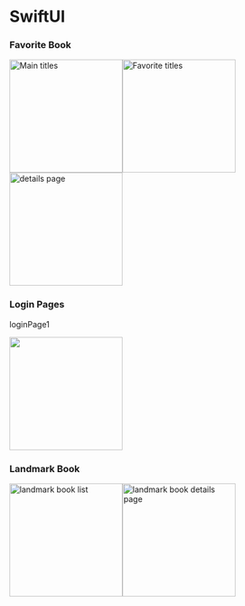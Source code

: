 # SwiftUI
<h3>Favorite Book</h3>

<img width="200" alt="Main titles" src="https://user-images.githubusercontent.com/77584235/208209453-2a75ec51-eb26-48e6-a790-3db95f1af04a.png"><img width="200" alt="Favorite titles" src="https://user-images.githubusercontent.com/77584235/208209465-91154692-ea10-435a-ab62-701257f20e60.png"><img width = "200" alt = "details page" src="https://user-images.githubusercontent.com/77584235/208253770-cce77cbb-b89b-4f21-ae29-9918caa2f4e6.png">

<h3>Login Pages</h3>
loginPage1
</p>
<img width = "200" alt "red themelogin page" src = "https://user-images.githubusercontent.com/77584235/208272085-1b9e4a62-43de-496d-8ee9-379edb9966f7.png">

<h3>Landmark Book</h3>

<img width="200" alt= "landmark book list" src = "https://user-images.githubusercontent.com/77584235/208310953-d66faf9d-efb9-4b71-a129-ad8752523cec.png"><img width = "200" alt = "landmark book details page" src = "https://user-images.githubusercontent.com/77584235/208310956-8ad09ad6-39b3-45d3-95a4-c8726dba2bb5.png">
